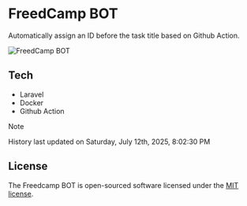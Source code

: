 # FreedCamp BOT

Automatically assign an ID before the task title based on Github Action.

![FreedCamp BOT](https://repository-images.githubusercontent.com/737932867/7d34798b-2680-471c-b089-a78a718d3d6a)

## Tech

- Laravel
- Docker
- Github Action

> [!NOTE]  
> History last updated on Saturday, July 12th, 2025, 8:02:30 PM

## License

The Freedcamp BOT is open-sourced software licensed under the [MIT license](https://opensource.org/licenses/MIT).
